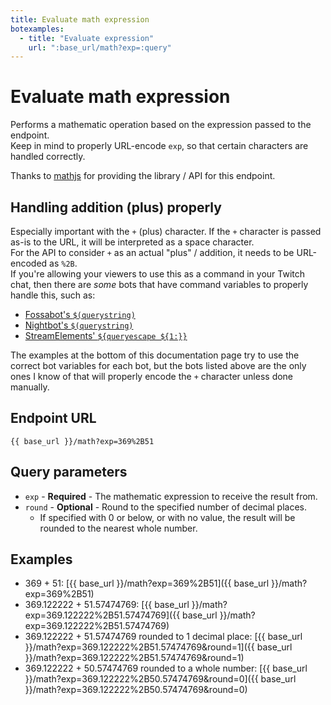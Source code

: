 ```yaml
---
title: Evaluate math expression
botexamples:
  - title: "Evaluate expression"
    url: ":base_url/math?exp=:query"
---
```


# Evaluate math expression

Performs a mathematic operation based on the expression passed to the endpoint.  
Keep in mind to properly URL-encode `exp`, so that certain characters are handled correctly.

Thanks to [mathjs](https://mathjs.org/) for providing the library / API for this endpoint.

## Handling addition (plus) properly

Especially important with the `+` (plus) character. If the `+` character is passed as-is to the URL, it will be interpreted as a space character.  
For the API to consider `+` as an actual "plus" / addition, it needs to be URL-encoded as `%2B`.  
If you're allowing your viewers to use this as a command in your Twitch chat, then there are _some_ bots that have command variables to properly handle this, such as:

- [Fossabot's `$(querystring)`](https://docs.fossabot.com/variables/querystring)
- [Nightbot's `$(querystring)`](https://docs.nightbot.tv/variables/querystring)
- [StreamElements' `${queryescape ${1:}}`](https://docs.streamelements.com/chatbot/variables/queryescape)

The examples at the bottom of this documentation page try to use the correct bot variables for each bot, but the bots listed above are the only ones I know of that will properly encode the `+` character unless done manually.

## Endpoint URL

`{{ base_url }}/math?exp=369%2B51`

## Query parameters

- `exp` - **Required** - The mathematic expression to receive the result from.
- `round` - **Optional** - Round to the specified number of decimal places.
    - If specified with 0 or below, or with no value, the result will be rounded to the nearest whole number.

## Examples

- 369 + 51: [{{ base_url }}/math?exp=369%2B51]({{ base_url }}/math?exp=369%2B51)
- 369.122222 + 51.57474769: [{{ base_url }}/math?exp=369.122222%2B51.57474769]({{ base_url }}/math?exp=369.122222%2B51.57474769)
- 369.122222 + 51.57474769 rounded to 1 decimal place: [{{ base_url }}/math?exp=369.122222%2B51.57474769&round=1]({{ base_url }}/math?exp=369.122222%2B51.57474769&round=1)
- 369.122222 + 50.57474769 rounded to a whole number: [{{ base_url }}/math?exp=369.122222%2B50.57474769&round=0]({{ base_url }}/math?exp=369.122222%2B50.57474769&round=0)
